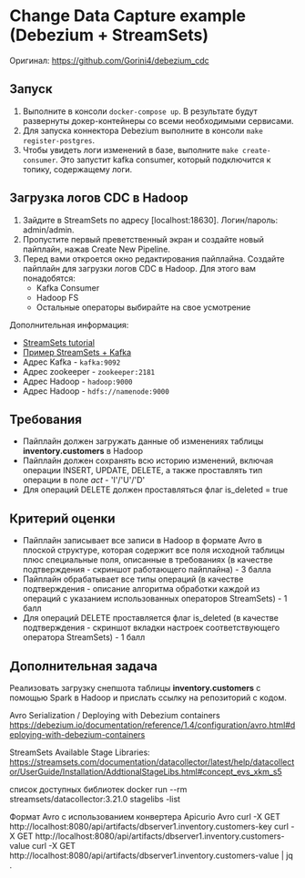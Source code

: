 # Change Data Capture example (Debezium + StreamSets)

Оригинал: https://github.com/Gorini4/debezium_cdc





## Запуск

1. Выполните в консоли `docker-compose up`. В результате будут развернуты докер-контейнеры со всеми необходимыми сервисами.
2. Для запуска коннектора Debezium выполните в консоли `make register-postgres`.
3. Чтобы увидеть логи изменений в базе, выполните `make create-consumer`. Это запустит kafka consumer, который подключится к топику, содержащему логи.

## Загрузка логов CDC в Hadoop

1. Зайдите в StreamSets по адресу [localhost:18630]. Логин/пароль: admin/admin.
2. Пропустите первый преветственный экран и создайте новый пайплайн, нажав Create New Pipeline.
3. Перед вами откроется окно редактирования пайплайна. Создайте пайплайн для загрузки логов CDC в Hadoop. Для этого вам понадобятся:
    * Kafka Consumer
    * Hadoop FS
    * Остальные операторы выбирайте на свое усмотрение

Дополнительная информация:
* [StreamSets tutorial](https://streamsets.com/documentation/datacollector/latest/help/datacollector/UserGuide/Tutorial/BasicTutorial.html)
* [Пример StreamSets + Kafka](https://youtu.be/SiZrkyEzpJc?t=491)
* Адрес Kafka - `kafka:9092`
* Адрес zookeeper - `zookeeper:2181`
* Адрес Hadoop - `hadoop:9000`
* Адрес Hadoop - `hdfs://namenode:9000`

## Требования

* Пайплайн должен загружать данные об изменениях таблицы **inventory.customers** в Hadoop
* Пайплайн должен сохранять всю историю изменений, включая операции INSERT, UPDATE, DELETE, а также проставлять тип операции в поле *act* - 'I'/'U'/'D'
* Для операций DELETE должен проставляться флаг is_deleted = true

## Критерий оценки

* Пайплайн записывает все записи в Hadoop в формате Avro в плоской структуре, которая содержит все поля исходной таблицы плюс специальные поля, описанные в требованиях (в качестве подтверждения - скриншот работающего пайплайна) - 3 балла
* Пайплайн обрабатывает все типы операций (в качестве подтверждения - описание алгоритма обработки каждой из операций с указанием использованных операторов StreamSets) - 1 балл
* Для операций DELETE проставляется флаг is_deleted (в качестве подтверждения - скриншот вкладки настроек соответствующего оператора StreamSets) - 1 балл

## Дополнительная задача

Реализовать загрузку снепшота таблицы **inventory.customers** с помощью Spark в Hadoop и прислать ссылку на репозиторий с кодом.


Avro Serialization / Deploying with Debezium containers
https://debezium.io/documentation/reference/1.4/configuration/avro.html#deploying-with-debezium-containers

StreamSets Available Stage Libraries: https://streamsets.com/documentation/datacollector/latest/help/datacollector/UserGuide/Installation/AddtionalStageLibs.html#concept_evs_xkm_s5


список доступных библиотек
docker run --rm streamsets/datacollector:3.21.0 stagelibs -list

Формат Avro с использованием конвертера Apicurio Avro
curl -X GET http://localhost:8080/api/artifacts/dbserver1.inventory.customers-key
curl -X GET http://localhost:8080/api/artifacts/dbserver1.inventory.customers-value
curl -X GET http://localhost:8080/api/artifacts/dbserver1.inventory.customers-value | jq .
